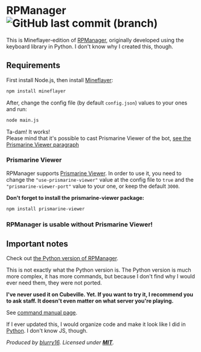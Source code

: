 # RPManager ![GitHub last commit (branch)](https://img.shields.io/github/last-commit/blurry16/RPManager-mineflayer/master?label=last%20commit%20to%20master)

This is Mineflayer-edition of [RPManager](https://github.com/blurry16/RPManager), originally developed using the
keyboard library in Python.
I don't know why I created this, though.

## Requirements

First install Node.js, then install [Mineflayer](https://github.com/PrismarineJS/mineflayer/):

```bash
npm install mineflayer
```

After, change the config file (by default `config.json`) values to your ones and run:

```bash
node main.js
```

Ta-dam! It works!  
Please mind that it's possible to cast Prismarine Viewer of the bot, [see the Prismarine Viewer paragraph](https://github.com/blurry16/RPManager-mineflayer?tab=readme-ov-file#prismarine-viewer)

### Prismarine Viewer

RPManager supports [Prismarine Viewer](https://github.com/PrismarineJS/prismarine-viewer). In order to use it, you need to change the `"use-prismarine-viewer"` value at the config file to `true` and the `"prismarine-viewer-port"` value to your one, or keep the default `3000`.  

**Don't forget to install the prismarine-viewer package:**

```bash
npm install prismarine-viewer
```

### RPManager is usable without Prismarine Viewer!

## Important notes

Check out [the Python version of RPManager](https://github.com/blurry16/RPManager).

This is not exactly what the Python version is.
The Python version is much more complex,
it has more commands, but because I don't find why I would ever need them, they were not ported.

**I've never used it on Cubeville.
Yet.
If you want to try it, I recommend you to ask staff.
It doesn't even matter on
what server you're playing.**

See [command manual page](https://github.com/blurry16/RPManager-mineflayer/blob/master/MAN.md).

If I ever updated this, I would organize code and make it look like I did
in [Python](https://github.com/blurry16/RPManager).
I don't know JS, though.

*Produced by [blurry16](https://github.com/blurry16).
Licensed
under **[MIT](https://github.com/blurry16/RPManager-mineflayer/blob/master/LICENSE)**.*
